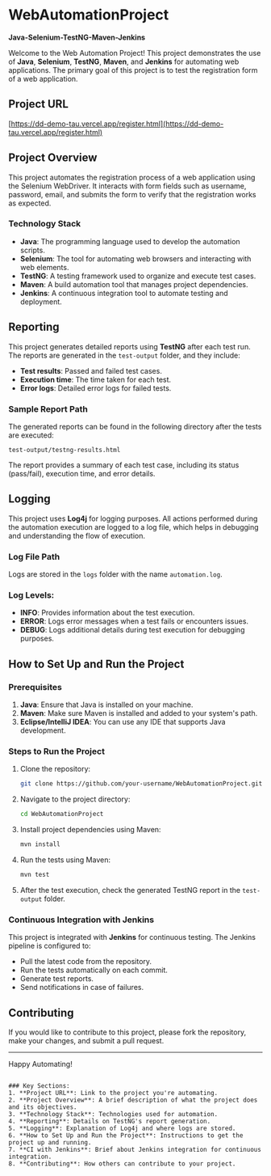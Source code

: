 
# WebAutomationProject
**Java-Selenium-TestNG-Maven-Jenkins**

Welcome to the Web Automation Project! This project demonstrates the use of **Java**, **Selenium**, **TestNG**, **Maven**, and **Jenkins** for automating web applications. The primary goal of this project is to test the registration form of a web application.

## Project URL
[https://dd-demo-tau.vercel.app/register.html](https://dd-demo-tau.vercel.app/register.html)

## Project Overview
This project automates the registration process of a web application using the Selenium WebDriver. It interacts with form fields such as username, password, email, and submits the form to verify that the registration works as expected.

### Technology Stack
- **Java**: The programming language used to develop the automation scripts.
- **Selenium**: The tool for automating web browsers and interacting with web elements.
- **TestNG**: A testing framework used to organize and execute test cases.
- **Maven**: A build automation tool that manages project dependencies.
- **Jenkins**: A continuous integration tool to automate testing and deployment.

## Reporting
This project generates detailed reports using **TestNG** after each test run. The reports are generated in the `test-output` folder, and they include:
- **Test results**: Passed and failed test cases.
- **Execution time**: The time taken for each test.
- **Error logs**: Detailed error logs for failed tests.

### Sample Report Path
The generated reports can be found in the following directory after the tests are executed:
```
test-output/testng-results.html
```

The report provides a summary of each test case, including its status (pass/fail), execution time, and error details.

## Logging
This project uses **Log4j** for logging purposes. All actions performed during the automation execution are logged to a log file, which helps in debugging and understanding the flow of execution.

### Log File Path
Logs are stored in the `logs` folder with the name `automation.log`.

### Log Levels:
- **INFO**: Provides information about the test execution.
- **ERROR**: Logs error messages when a test fails or encounters issues.
- **DEBUG**: Logs additional details during test execution for debugging purposes.

## How to Set Up and Run the Project

### Prerequisites
1. **Java**: Ensure that Java is installed on your machine.
2. **Maven**: Make sure Maven is installed and added to your system's path.
3. **Eclipse/IntelliJ IDEA**: You can use any IDE that supports Java development.

### Steps to Run the Project
1. Clone the repository:
   ```bash
   git clone https://github.com/your-username/WebAutomationProject.git
   ```

2. Navigate to the project directory:
   ```bash
   cd WebAutomationProject
   ```

3. Install project dependencies using Maven:
   ```bash
   mvn install
   ```

4. Run the tests using Maven:
   ```bash
   mvn test
   ```

5. After the test execution, check the generated TestNG report in the `test-output` folder.

### Continuous Integration with Jenkins
This project is integrated with **Jenkins** for continuous testing. The Jenkins pipeline is configured to:
- Pull the latest code from the repository.
- Run the tests automatically on each commit.
- Generate test reports.
- Send notifications in case of failures.

## Contributing
If you would like to contribute to this project, please fork the repository, make your changes, and submit a pull request.

---

Happy Automating!
```

### Key Sections:
1. **Project URL**: Link to the project you're automating.
2. **Project Overview**: A brief description of what the project does and its objectives.
3. **Technology Stack**: Technologies used for automation.
4. **Reporting**: Details on TestNG's report generation.
5. **Logging**: Explanation of Log4j and where logs are stored.
6. **How to Set Up and Run the Project**: Instructions to get the project up and running.
7. **CI with Jenkins**: Brief about Jenkins integration for continuous integration.
8. **Contributing**: How others can contribute to your project.
